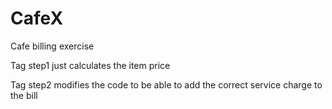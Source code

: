# CafeX

Cafe billing exercise

Tag step1 just calculates the item price

Tag step2 modifies the code to be able to add the correct service charge to the bill
